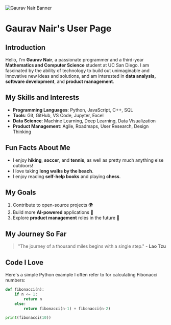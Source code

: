 ![Gaurav Nair Banner](https://via.placeholder.com/1000x200.png?text=Welcome+to+My+GitHub+Page)

# Gaurav Nair's User Page

## Introduction
Hello, I'm **Gaurav Nair**, a passionate programmer and a third-year **Mathematics and Computer Science** student at UC San Diego. I am fascinated by the ability of technology to build out unimaginable and innovative new ideas and solutions, and am interested in **data analysis, software development**, and **product management**.

## My Skills and Interests
- **Programming Languages**: Python, JavaScript, C++, SQL
- **Tools**: Git, GitHub, VS Code, Jupyter, Excel
- **Data Science**: Machine Learning, Deep Learning, Data Visualization
- **Product Management**: Agile, Roadmaps, User Research, Design Thinking

## Fun Facts About Me
- I enjoy **hiking**, **soccer**, and **tennis**, as well as pretty much anything else outdoors! 
- I love taking **long walks by the beach**.
- I enjoy reading **self-help books** and playing **chess**.

## My Goals
1. Contribute to open-source projects 🌍
2. Build more **AI-powered** applications 🤖
3. Explore **product management** roles in the future 🚀

## My Journey So Far
> "The journey of a thousand miles begins with a single step." - **Lao Tzu**

## Code I Love

Here's a simple Python example I often refer to for calculating Fibonacci numbers:

```python
def fibonacci(n):
    if n <= 1:
        return n
    else:
        return fibonacci(n-1) + fibonacci(n-2)

print(fibonacci(10))
